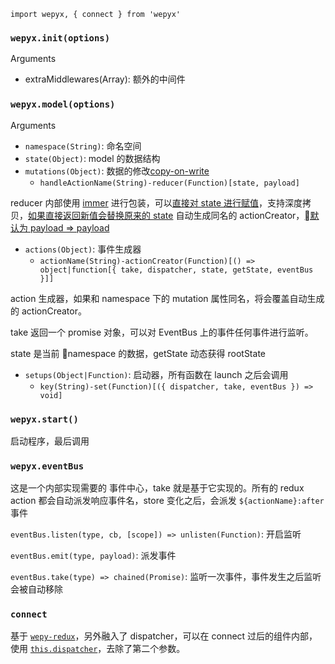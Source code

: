 `import wepyx, { connect } from 'wepyx'`

### `wepyx.init(options)`

Arguments

* extraMiddlewares(Array): 额外的中间件

### `wepyx.model(options)`

Arguments

* `namespace(String)`: 命名空间
* `state(Object)`: model 的数据结构
* `mutations(Object)`: 数据的修改[copy-on-write](https://en.wikipedia.org/wiki/Copy-on-write)
  * `handleActionName(String)-reducer(Function)[state, payload]`

reducer 内部使用 [immer](https://github.com/mweststrate/immer) 进行包装，可以[直接对 state 进行赋值](https://github.com/tolerance-go/wepyx/blob/fa32121d88142b80d003ca2875b53dabb8d26622/__test__/index.test.js#L19)，支持深度拷贝，[如果直接返回新值会替换原来的 state](https://github.com/tolerance-go/wepyx/blob/fa32121d88142b80d003ca2875b53dabb8d26622/__test__/index.test.js#L220)
自动生成同名的 actionCreator，[默认为 payload => payload](https://github.com/tolerance-go/wepyx/blob/fa32121d88142b80d003ca2875b53dabb8d26622/src/index.js#L72)

* `actions(Object)`: 事件生成器
  * `actionName(String)-actionCreator(Function)[() => object|function[{ take, dispatcher, state, getState, eventBus }]]`

action 生成器，如果和 namespace 下的 mutation 属性同名，将会覆盖自动生成的 actionCreator。

take 返回一个 promise 对象，可以对 EventBus 上的事件任何事件进行监听。

state 是当前 namespace 的数据，getState 动态获得 rootState

* `setups(Object|Function)`: 启动器，所有函数在 launch 之后会调用
  * `key(String)-set(Function)[({ dispatcher, take, eventBus }) => void]`

### `wepyx.start()`

启动程序，最后调用

### `wepyx.eventBus`

这是一个内部实现需要的 事件中心，take 就是基于它实现的。所有的 redux action 都会自动派发响应事件名，store 变化之后，会派发 `${actionName}:after` 事件

`eventBus.listen(type, cb, [scope]) => unlisten(Function)`: 开启监听

`eventBus.emit(type, payload)`: 派发事件

`eventBus.take(type) => chained(Promise)`: 监听一次事件，事件发生之后监听会被自动移除

### `connect`
基于 [`wepy-redux`](https://github.com/Tencent/wepy/tree/2.0.x/packages/wepy-redux#wepy-%E5%92%8C-redux-%E7%BB%93%E5%90%88%E7%9A%84%E8%BF%9E%E6%8E%A5%E5%99%A8)，另外融入了 dispatcher，可以在 connect 过后的组件内部，使用 [`this.dispatcher`](https://github.com/tolerance-go/wepyx/blob/fa32121d88142b80d003ca2875b53dabb8d26622/examples/src/components/counter.wpy#L80)，去除了第二个参数。